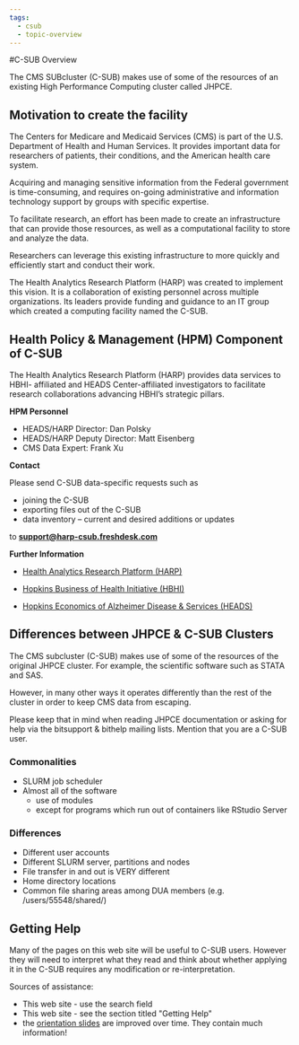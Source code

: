 ```yaml
---
tags:
  - csub
  - topic-overview
---
```


#C-SUB Overview

The CMS SUBcluster (C-SUB) makes use of some of the resources of an existing High Performance Computing cluster called JHPCE.

## Motivation to create the facility

The Centers for Medicare and Medicaid Services (CMS) is part of the U.S. Department of Health and Human Services. It provides important data for researchers of patients, their conditions, and the American health care system.

Acquiring and managing sensitive information from the Federal government is time-consuming, and requires on-going administrative and information technology support by groups with specific expertise.

To facilitate research, an effort has been made to create an infrastructure that can provide those resources, as well as a computational facility to store and analyze the data.

Researchers can leverage this existing infrastructure to more quickly and efficiently start and conduct their work.

The Health Analytics Research Platform (HARP) was created to implement this vision. It is a collaboration of existing personnel across multiple organizations. Its leaders provide funding and guidance to an IT group which created a computing facility named the C-SUB.

## Health Policy & Management (HPM) Component of C-SUB

The Health Analytics Research Platform (HARP) provides data services to HBHI- affiliated and HEADS Center-affiliated investigators to facilitate research collaborations advancing HBHI’s strategic pillars.

**HPM Personnel**

- HEADS/HARP Director: Dan Polsky 
- HEADS/HARP Deputy Director: Matt Eisenberg 
- CMS Data Expert: Frank Xu

**Contact**

Please send C-SUB data-specific requests such as

- joining the C-SUB
- exporting files out of the C-SUB
- data inventory – current and desired additions or updates

to **support@harp-csub.freshdesk.com**

**Further Information**

- [Health Analytics Research Platform (HARP)](https://hbhi.jhu.edu/affiliate-resource/health-analytics-research-platform-harp)

- [Hopkins Business of Health Initiative (HBHI)](https://hbhi.jhu.edu/about-us)

- [Hopkins Economics of Alzheimer Disease & Services (HEADS)](https://publichealth.jhu.edu/hopkins-economics-of-alzheimers-disease-and-services-center)

## Differences between JHPCE & C-SUB Clusters

The CMS subcluster (C-SUB) makes use of some of the resources of the original JHPCE cluster. For example, the scientific software such as STATA and SAS.

However, in many other ways it operates differently than the rest of the cluster in order to keep CMS data from escaping.

Please keep that in mind when reading JHPCE documentation or asking for help via the bitsupport & bithelp mailing lists. Mention that you are a C-SUB user.

### Commonalities
- SLURM job scheduler
- Almost all of the software
  - use of modules
  - except for programs which run out of containers like RStudio Server

### Differences
- Different user accounts
- Different SLURM server, partitions and nodes
- File transfer in and out is VERY different
- Home directory locations
- Common file sharing areas among DUA members (e.g. /users/55548/shared/)

## Getting Help
Many of the pages on this web site will be useful to C-SUB users. However they will need to interpret what they read and think about whether applying it in the C-SUB requires any modification or re-interpretation.

Sources of assistance:

- This web site - use the search field
- This web site - see the section titled "Getting Help"
- the [orientation slides](../orient/images/latest-csub-orient.pdf) are improved over time. They contain much information!
